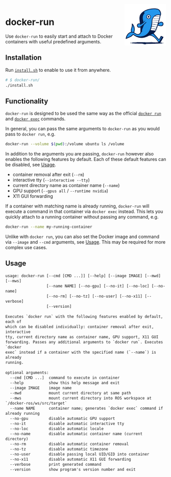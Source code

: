 <img src="assets/logo.png" height=130 align="right">

# docker-run

Use `docker-run` to easily start and attach to Docker containers with useful predefined arguments.

## Installation

Run [`install.sh`](./install.sh) to enable to use it from anywhere.

```bash
# $ docker-run/
./install.sh
```

## Functionality

`docker-run` is designed to be used the same way as the official [`docker run`](https://docs.docker.com/engine/reference/commandline/run/) and [`docker exec`](https://docs.docker.com/engine/reference/commandline/exec/) commands.

In general, you can pass the same arguments to `docker-run` as you would pass to `docker run`, e.g.

```bash
docker-run --volume $(pwd):/volume ubuntu ls /volume
```

In addition to the arguments you are passing, `docker-run` however also enables the following features by default. Each of these default features can be disabled, see [Usage](#usage).
- container removal after exit (`--rm`)
- interactive tty (`--interactive --tty`)
- current directory name as container name (`--name`)
- GPU support (`--gpus all` / `--runtime nvidia`)
- X11 GUI forwarding

If a container with matching name is already running, `docker-run` will execute a command in that container via `docker exec` instead. This lets you quickly attach to a running container without passing any command, e.g.

```bash
docker-run --name my-running-container
```

Unlike with `docker run`, you can also set the Docker image and command via `--image` and `--cmd` arguments, see [Usage](#usage). This may be required for more complex use cases.

## Usage

```
usage: docker-run [--cmd [CMD ...]] [--help] [--image IMAGE] [--mwd] [--mws]
                  [--name NAME] [--no-gpu] [--no-it] [--no-loc] [--no-name]
                  [--no-rm] [--no-tz] [--no-user] [--no-x11] [--verbose]
                  [--version]

Executes `docker run` with the following features enabled by default, each of
which can be disabled individually: container removal after exit, interactive
tty, current directory name as container name, GPU support, X11 GUI
forwarding. Passes any additional arguments to `docker run`. Executes `docker
exec` instead if a container with the specified name (`--name`) is already
running.

optional arguments:
  --cmd [CMD ...]  command to execute in container
  --help           show this help message and exit
  --image IMAGE    image name
  --mwd            mount current directory at same path
  --mws            mount current directory into ROS workspace at `/docker-ros/ws/src/target`
  --name NAME      container name; generates `docker exec` command if already running
  --no-gpu         disable automatic GPU support
  --no-it          disable automatic interactive tty
  --no-loc         disable automatic locale
  --no-name        disable automatic container name (current directory)
  --no-rm          disable automatic container removal
  --no-tz          disable automatic timezone
  --no-user        disable passing local UID/GID into container
  --no-x11         disable automatic X11 GUI forwarding
  --verbose        print generated command
  --version        show program's version number and exit
```
